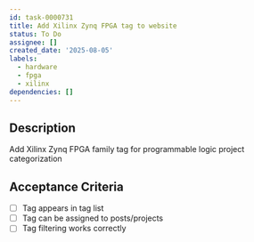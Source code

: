 ```yaml
---
id: task-0000731
title: Add Xilinx Zynq FPGA tag to website
status: To Do
assignee: []
created_date: '2025-08-05'
labels:
  - hardware
  - fpga
  - xilinx
dependencies: []
---
```


## Description

Add Xilinx Zynq FPGA family tag for programmable logic project categorization

## Acceptance Criteria

- [ ] Tag appears in tag list
- [ ] Tag can be assigned to posts/projects
- [ ] Tag filtering works correctly
